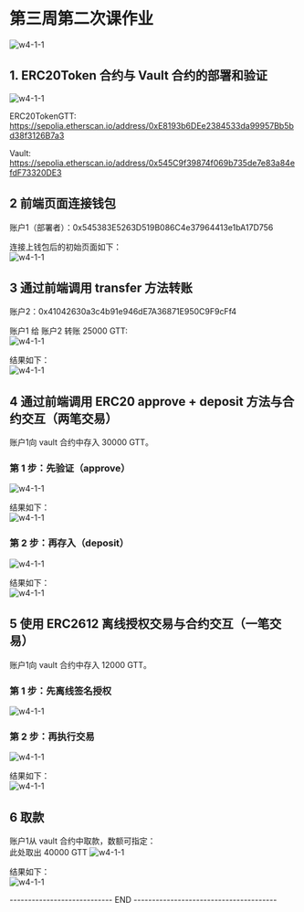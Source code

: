 # 第三周第二次课作业
![w4-1-1](./contract/IMG/homework4-1-1.png)


## 1. ERC20Token 合约与 Vault 合约的部署和验证

![w4-1-1](./contract/IMG/DeployedOnSepolia/1_Depoly&Verify_Sepolia.png)<br>

ERC20TokenGTT:<br>
https://sepolia.etherscan.io/address/0xE8193b6DEe2384533da99957Bb5bd38f3126B7a3<br>

Vault:<br>
https://sepolia.etherscan.io/address/0x545C9f39874f069b735de7e83a84efdF73320DE3<br>


## 2 前端页面连接钱包

账户1（部署者）：0x545383E5263D519B086C4e37964413e1bA17D756<br>

连接上钱包后的初始页面如下：<br>
![w4-1-1](./contract/IMG/DeployedOnSepolia/2_frontEnd_initialPage.png)<br>

## 3 通过前端调用 transfer 方法转账

账户2：0x41042630a3c4b91e946dE7A36871E950C9F9cFf4<br>

账户1 给 账户2 转账 25000 GTT:<br>
![w4-1-1](./contract/IMG/DeployedOnSepolia/3a_transfer_action.png)<br>

结果如下：<br>
![w4-1-1](./contract/IMG/DeployedOnSepolia/3b_transfer_result.png)<br>

## 4 通过前端调用 ERC20 approve + deposit 方法与合约交互（两笔交易）

账户1向 vault 合约中存入 30000 GTT。<br>
### 第 1 步：先验证（approve）
![w4-1-1](./contract/IMG/DeployedOnSepolia/4a_Approve_action.png)<br>

结果如下：<br>
![w4-1-1](./contract/IMG/DeployedOnSepolia/4b_Approve_result.png)<br>

### 第 2 步：再存入（deposit）
![w4-1-1](./contract/IMG/DeployedOnSepolia/4c_Deposit_action.png)<br>

结果如下：<br>
![w4-1-1](./contract/IMG/DeployedOnSepolia/4d_Deposit_result.png)<br>

## 5 使用 ERC2612 离线授权交易与合约交互（一笔交易）

账户1向 vault 合约中存入 12000 GTT。<br>
### 第 1 步：先离线签名授权
![w4-1-1](./contract/IMG/DeployedOnSepolia/5a_permitDeposit_sign_action.png)<br>
### 第 2 步：再执行交易
![w4-1-1](./contract/IMG/DeployedOnSepolia/5b_permitDeposit_transaction_action.png)<br>

结果如下：<br>
![w4-1-1](./contract/IMG/DeployedOnSepolia/5c_permitDeposit_result.png)<br>

## 6 取款
账户1从 vault 合约中取款，数额可指定：<br>
此处取出 40000 GTT
![w4-1-1](./contract/IMG/DeployedOnSepolia/6a_withdraw_action.png)<br>

结果如下：<br>
![w4-1-1](./contract/IMG/DeployedOnSepolia/6b_withdraw_result.png)<br>

----------------------------  END  ---------------------------------------

